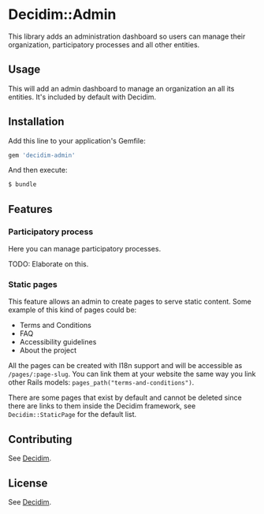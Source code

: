 # Decidim::Admin

This library adds an administration dashboard so users can manage their
organization, participatory processes and all other entities.

## Usage
This will add an admin dashboard to manage an organization an all its entities.
It's included by default with Decidim.

## Installation
Add this line to your application's Gemfile:

```ruby
gem 'decidim-admin'
```

And then execute:
```bash
$ bundle
```

## Features

### Participatory process

Here you can manage participatory processes.

TODO: Elaborate on this.


### Static pages

This feature allows an admin to create pages to serve static content. Some
example of this kind of pages could be:

  * Terms and Conditions
  * FAQ
  * Accessibility guidelines
  * About the project

All the pages can be created with I18n support and will be accessible as
`/pages/:page-slug`. You can link them at your website the same way you link
other Rails models: `pages_path("terms-and-conditions")`.

There are some pages that exist by default and cannot be deleted since there
are links to them inside the Decidim framework, see `Decidim::StaticPage` for
the default list.

## Contributing
See [Decidim](https://github.com/decidim/decidim).

## License
See [Decidim](https://github.com/decidim/decidim).
